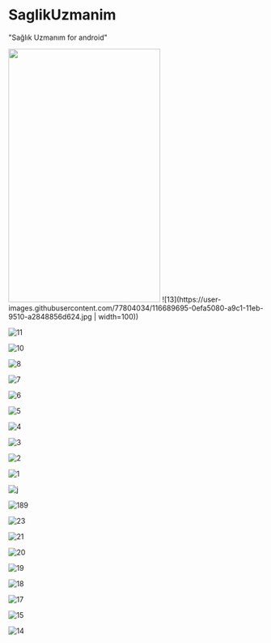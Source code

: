 # SaglikUzmanim
"Sağlık Uzmanım for android"


<img src="https://user-images.githubusercontent.com/77804034/116689695-0efa5080-a9c1-11eb-9510-a2848856d624.jpg" width="300" height="500">
![13](https://user-images.githubusercontent.com/77804034/116689695-0efa5080-a9c1-11eb-9510-a2848856d624.jpg | width=100))

![11](https://user-images.githubusercontent.com/77804034/116689697-102b7d80-a9c1-11eb-82de-06fdca03f028.jpg)


![10](https://user-images.githubusercontent.com/77804034/116689699-10c41400-a9c1-11eb-957a-238f8eebfd41.jpg)


![8](https://user-images.githubusercontent.com/77804034/116689701-11f54100-a9c1-11eb-88a5-c8ae8885424c.jpg)


![7](https://user-images.githubusercontent.com/77804034/116689703-128dd780-a9c1-11eb-955c-f8ba84722b53.jpg)


![6](https://user-images.githubusercontent.com/77804034/116689708-13266e00-a9c1-11eb-92a3-0abde4bd1b88.jpg)


![5](https://user-images.githubusercontent.com/77804034/116689711-13bf0480-a9c1-11eb-869d-20d2b76154ef.jpg)


![4](https://user-images.githubusercontent.com/77804034/116689716-14f03180-a9c1-11eb-9656-03d1fb2e115a.jpg)


![3](https://user-images.githubusercontent.com/77804034/116689719-1588c800-a9c1-11eb-9006-370dce558e03.jpg)



![2](https://user-images.githubusercontent.com/77804034/116689724-16b9f500-a9c1-11eb-89ab-ea91dfb0411b.jpg)


![1](https://user-images.githubusercontent.com/77804034/116689726-17528b80-a9c1-11eb-8dc2-8adc478d63a8.jpg)


![j](https://user-images.githubusercontent.com/77804034/116689730-17eb2200-a9c1-11eb-9b13-7bc07f8cf389.jpg)


![189](https://user-images.githubusercontent.com/77804034/116689733-1883b880-a9c1-11eb-978d-62ae4ec4d130.jpg)


![23](https://user-images.githubusercontent.com/77804034/116689743-1ae61280-a9c1-11eb-93a9-9cc71204eb29.jpg)


![21](https://user-images.githubusercontent.com/77804034/116689751-1f123000-a9c1-11eb-963f-08af0bd4b4d8.jpg)


![20](https://user-images.githubusercontent.com/77804034/116689767-233e4d80-a9c1-11eb-8be7-b8a5e9344802.jpg)


![19](https://user-images.githubusercontent.com/77804034/116689771-246f7a80-a9c1-11eb-9522-c69f00b84be1.jpg)


![18](https://user-images.githubusercontent.com/77804034/116689772-26393e00-a9c1-11eb-8697-9c61bae4e800.jpg)


![17](https://user-images.githubusercontent.com/77804034/116689783-289b9800-a9c1-11eb-91e8-decb5b5d82fe.jpg)


![15](https://user-images.githubusercontent.com/77804034/116689786-29342e80-a9c1-11eb-96d1-488635c7703a.jpg)


![14](https://user-images.githubusercontent.com/77804034/116689797-2d604c00-a9c1-11eb-9fc8-7609c0bacceb.jpg)
